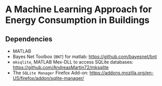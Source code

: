 # A Machine Learning Approach for Energy Consumption in Buildings #


## Dependencies

* MATLAB
* Bayes Net Toolbox (`BNT`) for matlab: https://github.com/bayesnet/bnt
* `mksqlite`, MATLAB Mex-DLL to access SQLite databases: https://github.com/AndreasMartin72/mksqlite
* The `SQLite Manager` Firefox Add-on: https://addons.mozilla.org/en-US/firefox/addon/sqlite-manager/

